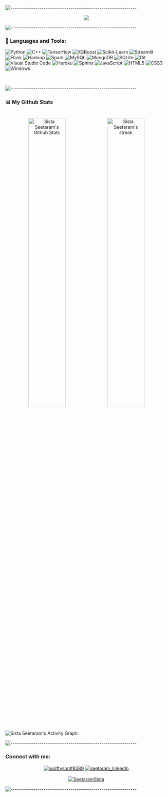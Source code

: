 <!-- ![banner.png](./images/github-banner.png) -->
![-------------------------------------------------------------](https://raw.githubusercontent.com/andreasbm/readme/master/assets/lines/rainbow.png)


<p align="center">
  <img src="https://readme-typing-svg.herokuapp.com?color=0d8eceF&size=30&center=true&vCenter=true&width=550&height=100&lines=Hi+👋,+Sista+Seetaram+Here..;+AI+And+ML+Developer+💻;+An+Open+Source+Enthusiast+☀;+Violinst+🎻+;Loves+To+Build+Projects+🛠;A+Problem+Solver+🕵;">
</p>

![-------------------------------------------------------------](https://raw.githubusercontent.com/andreasbm/readme/master/assets/lines/rainbow.png)


### 🚀 Languages and Tools:

<!-- ----------- HEAD SECTION END ------------ -->


<!-- ----------- TECH STACK SECTION ------------ -->

![Python](https://img.shields.io/badge/python-3670A0?style=for-the-badge&logo=python&logoColor=ffdd54) ![C++](https://img.shields.io/badge/c\/c++-4e055e.svg?style=for-the-badge&logo=c%2B%2B&logoColor=white) ![Tensorflow](https://img.shields.io/badge/tensorflow-%23E34F26.svg?style=for-the-badge&logo=tensorflow&logoColor=white) ![XGBoost](https://img.shields.io/badge/XGBoost-000bde.svg?style=for-the-badge&logo=&logoColor=white) ![Scikit-Learn](https://img.shields.io/badge/sklearn-ff8819.svg?style=for-the-badge&logo=scikit-learn&logoColor=white) ![Streamlit](https://img.shields.io/badge/streamlit-e30565.svg?style=for-the-badge&logo=streamlit&logoColor=white) ![Flask](https://img.shields.io/badge/Flask-005724?style=for-the-badge&logo=flask&logoColor=white&color=005724) ![Hadoop](https://img.shields.io/badge/Hadoop-e3c922.svg?style=for-the-badge&logo=apache&logoColor=black) ![Spark](https://img.shields.io/badge/spark-%2320232a.svg?style=for-the-badge&logo=apache-spark&logoColor=%23E34F26) ![MySQL](https://img.shields.io/badge/mysql-%2300f.svg?style=for-the-badge&logo=mysql&logoColor=white) ![MongoDB](https://img.shields.io/badge/-MongoDB-05b381?style=for-the-badge&logo=mongodb&logoColor=white) ![SQLite](https://img.shields.io/badge/sqlite-blue.svg?style=for-the-badge&logo=sqlite&logoColor=white) ![Git](https://img.shields.io/badge/git-%23F05033.svg?style=for-the-badge&logo=git&logoColor=white) ![Visual Studio Code](https://img.shields.io/badge/Visual%20Studio%20Code-0078d7.svg?style=for-the-badge&logo=visual-studio-code&logoColor=white) ![Heroku](https://img.shields.io/badge/heroku-%23430098.svg?style=for-the-badge&logo=heroku&logoColor=white) ![Sphinx](https://img.shields.io/badge/Sphinx-3670A0?style=for-the-badge&logo=python&logoColor=black) ![JavaScript](https://img.shields.io/badge/javascript-%23323330.svg?style=for-the-badge&logo=javascript&logoColor=%23F7DF1E) ![HTML5](https://img.shields.io/badge/html5-fcba03.svg?style=for-the-badge&logo=html5&logoColor=black) ![CSS3](https://img.shields.io/badge/css3-%231572B6.svg?style=for-the-badge&logo=css3&logoColor=white) ![Windows](https://img.shields.io/badge/Windows-FCC624?style=for-the-badge&logo=windows&logoColor=black)

<br>

![-------------------------------------------------------------](https://raw.githubusercontent.com/andreasbm/readme/master/assets/lines/rainbow.png)


### 📊 My Github Stats
<p align="center">
  <br/>
   <img width="48%" alt="Sista Seetaram's Github Stats" src="https://github-readme-stats.vercel.app/api?username=sistaseetaram&show_icons=true&theme=tokyonight&bg_color=0D1117" />
  <img width="48%" alt="Sista Seetaram's streak" src="https://github-readme-streak-stats.herokuapp.com/?user=sistaseetaram&theme=tokyonight&background=060A0CD0" />
 </p>

<br/>

<img alt="Sista Seetaram's Activity Graph" src="https://activity-graph.herokuapp.com/graph?username=sistaseetaram&bg_color=0D1117&color=fabf3e&line=04cfcf&point=FFFFFF" />
<br/>

![-------------------------------------------------------------](https://raw.githubusercontent.com/andreasbm/readme/master/assets/lines/rainbow.png)

### Connect with me:

<p align="center">
<a href="https://discordapp.com/users/wolftyson#8389/" target="blank"><img align="center" src="https://img.shields.io/badge/Discord-7289DA?style=for-the-badge&logo=discord&logoColor=white" alt="wolftyson#8389"/></a> <a href="https://www.linkedin.com/in/sista-seetaram-42b4161b2/" target="blank"><img align="center" src="https://img.shields.io/badge/LinkedIn-0077B5?style=for-the-badge&logo=linkedin&logoColor=white" alt="seetaram_linkedIn"/></a></a>
<br>
<br>
<a href="https://twitter.com/SeetaramSista" target="blank"><img src="https://img.shields.io/twitter/follow/SeetaramSista?logo=twitter&style=for-the-badge" alt="SeetaramSista" /></a>
</p>

[twitter]: https://twitter.com/SeetaramSista
[linkedin]: https://www.linkedin.com/in/sista-seetaram-42b4161b2/
[github]:https://github.com/sistaseetaram
[gmail]:mailto:sistaseetaram@gmail.com

![-------------------------------------------------------------](https://raw.githubusercontent.com/andreasbm/readme/master/assets/lines/rainbow.png)

